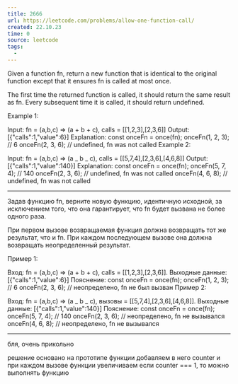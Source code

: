 ```yaml
---
title: 2666
url: https://leetcode.com/problems/allow-one-function-call/
created: 22.10.23
time: 0
source: leetcode
tags:
  -
---
```


Given a function fn, return a new function that is identical to the original function except that it ensures fn is called at most once.

The first time the returned function is called, it should return the same result as fn.
Every subsequent time it is called, it should return undefined.

Example 1:

Input: fn = (a,b,c) => (a + b + c), calls = [[1,2,3],[2,3,6]]
Output: [{"calls":1,"value":6}]
Explanation:
const onceFn = once(fn);
onceFn(1, 2, 3); // 6
onceFn(2, 3, 6); // undefined, fn was not called
Example 2:

Input: fn = (a,b,c) => (a _ b _ c), calls = [[5,7,4],[2,3,6],[4,6,8]]
Output: [{"calls":1,"value":140}]
Explanation:
const onceFn = once(fn);
onceFn(5, 7, 4); // 140
onceFn(2, 3, 6); // undefined, fn was not called
onceFn(4, 6, 8); // undefined, fn was not called

---

Задав функцию fn, верните новую функцию, идентичную исходной, за исключением того, что она гарантирует, что fn будет вызвана не более одного раза.

При первом вызове возвращаемая функция должна возвращать тот же результат, что и fn.
При каждом последующем вызове она должна возвращать неопределенный результат.

Пример 1:

Вход: fn = (a,b,c) => (a + b + c), calls = [[1,2,3],[2,3,6]].
Выходные данные: [{"calls":1,"value":6}]
Пояснение:
const onceFn = once(fn);
onceFn(1, 2, 3); // 6
onceFn(2, 3, 6); // неопределено, fn не был вызван
Пример 2:

Вход: fn = (a,b,c) => (a _ b _ c), вызовы = [[5,7,4],[2,3,6],[4,6,8]].
Выходные данные: [{"calls":1,"value":140}]
Пояснение:
const onceFn = once(fn);
onceFn(5, 7, 4); // 140
onceFn(2, 3, 6); // неопределено, fn не вызывался
onceFn(4, 6, 8); // неопределено, fn не вызывался

---

бля, очень прикольно

решение основано на прототипе функции
добавляем в него counter
и при каждом вызове функции увеличиваем
если counter === 1, то можно выполнять функцию
